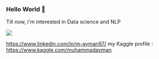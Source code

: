 ### Hello World 👋

Till now, i'm interested in Data science and NLP 

<img src="{https://img.shields.io/badge/LinkedIn-0077B5?style=for-the-badge&logo=linkedin&logoColor=white}" />


https://www.linkedin.com/in/m-ayman97/
my Kaggle profile : https://www.kaggle.com/muhammadayman

<!--
**muhammadayman97/muhammadayman97** is a ✨ _special_ ✨ repository because its `README.md` (this file) appears on your GitHub profile.

Here are some ideas to get you started:

- 🔭 I’m currently working on ...
- 🌱 I’m currently learning ...
- 👯 I’m looking to collaborate on ...
- 🤔 I’m looking for help with ...
- 💬 Ask me about ...
- 📫 How to reach me: ...
- 😄 Pronouns: ...
- ⚡ Fun fact: ...
-->
